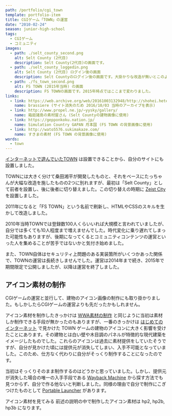 ```yaml
---
path: /portfolio/cgi_town
template: portfolio-item
title: CGIゲーム「TOWN」の運営
date: "2010-02-24"
season: junior-high-school
tags:
  - CGIゲーム
  - コミュニティ
images:
  - path: ./selt_county_second.png
    alt: Selt County (2代目)
    description: Selt County(2代目)の画面です。
  - path: ./selt_county_loggedin.png
    alt: Selt County (2代目) ログイン後の画面
    description: Selt Countyのログイン後の画面です。大掛かりな改造が無いとこのようなレイアウトになります。
  - path: ./fs_town_second.png
    alt: FS TOWN (2015年当時) の画面
    description: FS TOWNの画面です。2015年時点ではここまで変わりました。
links:
  - link: https://web.archive.org/web/20161003132948/http://shohei.heteml.jp/brassiere/
    name: brassiere (サイト消失のため 2016/10/03 当時のアーカイブを表示)
  - link: http://www.propel.ne.jp/~yysky/gallery/
    name: 箱庭諸島の素材屋さん (Selt Countyの建物画像に使用)
  - link: https://gepponkoku.nation.jp/
    name: Simulation Country GAPAN 月本国 (FS TOWN の背景画像に使用)
  - link: http://wato5576.sukimakaze.com/
    name: すきまの素材 (FS TOWN の背景画像に使用)
words:
  - town
---
```


[インターネットで遊んでいたTOWN](/portfolio/first_internet/) は設置できることから、自分のサイトにも設置しました。

TOWNには大きく分けて桑田湘平が開発したものと、それをベースにたっちゃんが大幅な改造を施したものの2つに別れますが、最初は「Selt County」として前者を設置し、後に後者に切り替えました。この切り替えの時期に [Zeist City](/portfolio/zeist_city/) を設置しました。

2011年になると「FS TOWN」という名前で刷新し、HTMLやCSSのスキルを生かして改造しました。

2010年当時TOWNでは登録数100人くらいいれば大規模と言われていましたが、自分では多くても10人程度まで増えませんでした。時代変化に乗り遅れてしまった可能性もありますが、後期になってくるとコミュニティコンテンツの運営といった人を集めることが苦手ではないかと気付き始めました。

また、TOWN自体はセキュリティ上問題のある実装箇所がいくつかあった関係で、TOWNの運営は長続きしませんでした。運営は2014年まで続き、2015年で期間限定で公開しましたが、以降は運営を終了しました。

## アイコン素材の制作

CGIゲームの運営と並行して、建物のアイコン画像の制作にも取り掛かりました。もしかしたらCGIゲームの運営よりも先だったかもしれません。

アイコン素材を制作したきっかけは [WWA素材の制作](/portfolio/wwa_material) と同じように当初は素材しか制作できる手段が無かったのもありますが、一番のきっかけは [はじめてのインターネット](/portfolio/first_internet) で見かけた TOWN ゲームの建物のアイコンに大きく影響を受けたことにあります。その建物とは白い壁や木目調のパネルが特徴的な現代建築をイメージしたものでした。これらのアイコンは過去に素材提供をしていたそうですが、自分が見かけた頃には提供元が消失してしまい、入手不可能となっていました。このため、仕方なく代わりに自分がそっくり制作することになったのです。

当初はそっくりそのまま制作するのはどうかと思っていました。しかし、提供元が消失した場合の唯一の入手手段である [Wayback Machine](https://web.archive.org/) から探す方法でも見つからず、自分で作る他ないと判断しました。同様の理由で自分で制作にこぎつけたものとして [Portable Launcher](/portfolio/portable_launcher) があります。

<link-button href="/material/icon/">アイコン素材を見てみる</link-button>
前述の説明の中で制作したアイコン素材は hp2, hp2b, hp3b になります。

